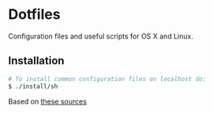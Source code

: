 # Dotfiles

Configuration files and useful scripts for OS X and Linux.

## Installation

```bash
# To install common configuration files on localhost do:
$ ./install/sh
```

Based on [these sources](https://github.com/alkurbatov/dotfiles)
